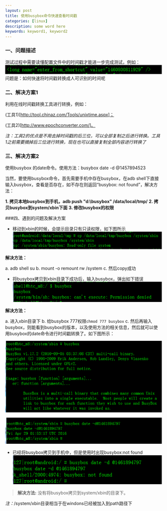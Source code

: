 ```yaml
---
layout: post
title: 使用busybox命令快速查看时间戳
categories: [linux]
description: some word here
keywords: keyword1, keyword2
---
```


### 一、问题描述
测试过程中需要读懂配置文件中的时间戳才能进一步完成测试，例如：
![](/images/2016-3-16-1.png)
问题是：如何快速将时间戳转换成人可识别的时间呢


### 二、解决方案1
利用在线时间戳转换工具进行转换，例如：

(工具1)[http://tool.chinaz.com/Tools/unixtime.aspx]；

(工具2)[http://www.epochconverter.com/]。

*注：工具2的优点是不用去掉时间戳的后三位，可以全部复制之后进行转换。工具1之前需要摘掉后三位进行转换，现在也可以直接复制全部内容进行转换了*

### 三、解决方案2
使用busybox 的date命令。使用方法：busybox date -d @1457894523

当然，要使用busybox命令，首先需要手机中存在busybox，在adb shell下直接输入busybox，查看是否存在，如不存在则返回“busybox: not found”，解决方法：

**1. 拷贝本地busybox到手机，adb push "d:\busybox" /data/local/tmp/**
**2. 拷贝busybox到system/xbin下面**
**3. 修改busybox的权限**


###四、遇到的问题及解决方案


- 移动到xbin的时候，会提示目录只有只读权限，如下图所示
![](/images/2016-3-16-2.png)

**解决方法：**

a. adb shell su
b. mount -o remount rw /system
c. 然后copy成功


- 将busybox拷贝到xbin目录下成功后，输入busybox，弹出如下错误
![](/images/2016-3-16-3.png)

**解决方法：**

a. 进入xbin目录下
b. 给busybox 777权限```chmod 777 busybox```
c. 然后再输入busybox，则能看到busybox的版本，以及使用方法的相关信息，然后就可以使用busybox的date命令进行时间戳转换了。如下图所示：

![](/images/2016-3-16-4.png)

![](/images/2016-3-16-5.png)


- 已经将busybox拷贝到手机中，但是使用时出现busybox:not found
![](/images/2016-3-16-6.png)

> **解决方法:** 没有将busybox拷贝到system/xbin的目录下。

*注：*/system/xbin目录相当于在windons已经被加入到path路径下


